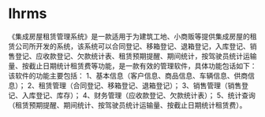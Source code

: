 # Ihrms
 《集成房屋租赁管理系统》是一款适用于为建筑工地、小商贩等提供集成房屋的租赁公司所开发的系统，该系统可以合同登记、移箱登记、退箱登记，入库登记、销售登记、应收款登记、欠款统计表、租赁预期提醒、期间统计，按驾驶员统计运输量、按截止日期统计租赁费等功能，是一款有效的管理软件，具体功能包话如下： 该软件的功能主要包括： 1、基本信息（客户信息、商品信息、车辆信息、供商信息）； 2、租赁管理（合同登记、移箱登记、退箱登记）； 3、销售管理（销售登记、入库登记、库存）； 4、财务管理（应收款登记、欠款统计表）； 5、统计查询（租赁预期提醒、期间统计、按驾驶员统计运输量、按截止日期统计租赁费）。
